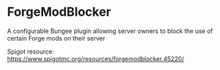 # ForgeModBlocker
A configurable Bungee plugin allowing server owners to block the use of certain Forge mods on their server

Spigot resource: https://www.spigotmc.org/resources/forgemodblocker.45220/
